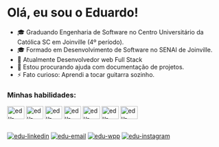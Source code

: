 # Olá, eu sou o Eduardo!

- 🎓 Graduando Engenharia de Software no Centro Universitário da Católica SC em Joinville (4º período).
- 🎓 Formado em Desenvolvimento de Software no SENAI de Joinville.
- 🌱 Atualmente Desenvolvedor web Full Stack
- 🤔 Estou procurando ajuda com documentação de projetos.
- ⚡ Fato curioso: Aprendi a tocar guitarra sozinho.

### Minhas habilidades: 
<div style="display: inline-block">
  <a>
    <img align="center" alt="edu-nodejs" height="30" width="40" src="https://cdn.jsdelivr.net/gh/devicons/devicon/icons/nodejs/nodejs-original.svg" />
    <img align="center" alt="edu-mysql" height="30" width="40" src="https://cdn.jsdelivr.net/gh/devicons/devicon/icons/mysql/mysql-original.svg" />
    <img align="center" alt="edu-javascript" height="30" width="40" src="https://cdn.jsdelivr.net/gh/devicons/devicon/icons/javascript/javascript-original.svg" />
    <img align="center" alt="edu-html" height="30" width="40" src="https://cdn.jsdelivr.net/gh/devicons/devicon/icons/html5/html5-original.svg" />
    <img align="center" alt="edu-csharp" height="30" width="40" src="https://cdn.jsdelivr.net/gh/devicons/devicon/icons/csharp/csharp-original.svg" />
    <img align="center" alt="edu-php" height="30" width="40" src="https://cdn.jsdelivr.net/gh/devicons/devicon/icons/php/php-plain.svg" />    
    <img align="center" alt="edu-java" height="30" width="40" src="https://cdn.jsdelivr.net/gh/devicons/devicon/icons/java/java-original.svg" />
  </a>    
</div>

##


<div style="display: inline-block">
  <a href="https://www.linkedin.com/in/eduardo-de-paula-ribeiro/" target="_blank"><img align="center" alt="edu-linkedin" src="https://img.shields.io/badge/LinkedIn-0077B5?style=for-the-badge&logo=linkedin&logoColor=white" target="_blank"/></a>
  <a href="mailto:edu_ribeiro00@hotmail.com" target="_blank"><img align="center" alt="edu-email" src="https://img.shields.io/badge/Gmail-D14836?style=for-the-badge&logo=gmail&logoColor=white" target="_blank"/></a>
  <a href="https://wa.me/5547996988610?text=Olá%20Eduardo!" target="_blank"><img align="center" alt="edu-wpp" src="https://img.shields.io/badge/WhatsApp-25D366?style=for-the-badge&logo=whatsapp&logoColor=white" target="_blank"/></a>
  <a href="https://www.instagram.com/kizuedu/" target="_blank"><img align="center" alt="edu-instagram" src="https://img.shields.io/badge/Instagram-E4405F?style=for-the-badge&logo=instagram&logoColor=white" target="_blank"/></a>
</div>
